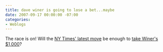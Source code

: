 ```yaml
---
title: dave winer is going to lose a bet...maybe
date: 2007-09-17 00:00:00 -07:00
categories:
- Weblogs
---
```


<p>The race is on! Will the <a href="http://www.nytimes.com/2007/09/18/business/media/18times.html?ex=1347768000&amp;en=88011ab45717e39d&amp;ei=5124&amp;partner=permalink&amp;exprod=permalink">NY Times' latest move</a> be enough to <a href="http://www.longbets.org/2">take Winer's $1,000</a>?</p>
